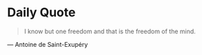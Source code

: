 # Daily Quote

> I know but one freedom and that is the freedom of the mind.

— Antoine de Saint-Exupéry
